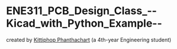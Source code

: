 # ENE311_PCB_Design_Class_--Kicad_with_Python_Example--
created by [Kittiphop Phanthachart](https://bento.me/mac-kittiphop) (a 4th-year Engineering student)
